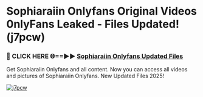 # Sophiaraiin Onlyfans Original Videos 0nlyFans Leaked - Files Updated! (j7pcw)

<h3>🔴 CLICK HERE 🌐==►► <a href="https://tinyurl.com/ehrbuxhb" rel="nofollow">Sophiaraiin Onlyfans Updated Files</a></h3>

Get Sophiaraiin Onlyfans and all content. Now you can access all videos and pictures of Sophiaraiin Onlyfans. New Updated Files 2025!

[![j7pcw](https://i.imgur.com/lVYEuWS.gif)](https://tinyurl.com/ehrbuxhb)
